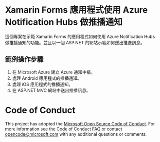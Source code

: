 # Xamarin Forms 應用程式使用 Azure Notification Hubs 做推播通知

這個專案在示範 Xamarin Forms 的應用程式如何使用 Azure Notification Hubs 做推播通知的功能。並且以一個 ASP.NET 的網站示範如何送出推送訊息。

## 範例操作步驟

  1. 在 Microsoft Azure 建立 Azure 通知中樞。
  2. 處理 Android 應用程式的推播通知。
  3. 處理 iOS 應用程式的推播通知。
  4. 在 ASP.NET MVC 網站中送出推播訊息。

# Code of Conduct
This project has adopted the [Microsoft Open Source Code of Conduct](https://opensource.microsoft.com/codeofconduct/). For more information see the [Code of Conduct FAQ](https://opensource.microsoft.com/codeofconduct/faq/) or contact [opencode@microsoft.com](mailto:opencode@microsoft.com) with any additional questions or comments.